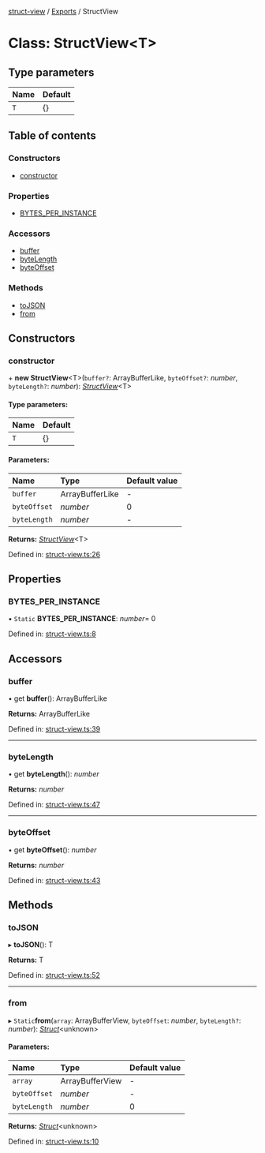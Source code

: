 [struct-view](../README.md) / [Exports](../modules.md) / StructView

# Class: StructView<T\>

## Type parameters

Name | Default |
:------ | :------ |
`T` | {} |

## Table of contents

### Constructors

- [constructor](structview.md#constructor)

### Properties

- [BYTES\_PER\_INSTANCE](structview.md#bytes_per_instance)

### Accessors

- [buffer](structview.md#buffer)
- [byteLength](structview.md#bytelength)
- [byteOffset](structview.md#byteoffset)

### Methods

- [toJSON](structview.md#tojson)
- [from](structview.md#from)

## Constructors

### constructor

\+ **new StructView**<T\>(`buffer?`: ArrayBufferLike, `byteOffset?`: *number*, `byteLength?`: *number*): [*StructView*](structview.md)<T\>

#### Type parameters:

Name | Default |
:------ | :------ |
`T` | {} |

#### Parameters:

Name | Type | Default value |
:------ | :------ | :------ |
`buffer` | ArrayBufferLike | - |
`byteOffset` | *number* | 0 |
`byteLength` | *number* | - |

**Returns:** [*StructView*](structview.md)<T\>

Defined in: [struct-view.ts:26](https://github.com/patrickroberts/struct-view/blob/main/src/struct-view.ts#L26)

## Properties

### BYTES\_PER\_INSTANCE

▪ `Static` **BYTES\_PER\_INSTANCE**: *number*= 0

Defined in: [struct-view.ts:8](https://github.com/patrickroberts/struct-view/blob/main/src/struct-view.ts#L8)

## Accessors

### buffer

• get **buffer**(): ArrayBufferLike

**Returns:** ArrayBufferLike

Defined in: [struct-view.ts:39](https://github.com/patrickroberts/struct-view/blob/main/src/struct-view.ts#L39)

___

### byteLength

• get **byteLength**(): *number*

**Returns:** *number*

Defined in: [struct-view.ts:47](https://github.com/patrickroberts/struct-view/blob/main/src/struct-view.ts#L47)

___

### byteOffset

• get **byteOffset**(): *number*

**Returns:** *number*

Defined in: [struct-view.ts:43](https://github.com/patrickroberts/struct-view/blob/main/src/struct-view.ts#L43)

## Methods

### toJSON

▸ **toJSON**(): T

**Returns:** T

Defined in: [struct-view.ts:52](https://github.com/patrickroberts/struct-view/blob/main/src/struct-view.ts#L52)

___

### from

▸ `Static`**from**(`array`: ArrayBufferView, `byteOffset`: *number*, `byteLength?`: *number*): [*Struct*](../types/struct.md)<unknown\>

#### Parameters:

Name | Type | Default value |
:------ | :------ | :------ |
`array` | ArrayBufferView | - |
`byteOffset` | *number* | - |
`byteLength` | *number* | 0 |

**Returns:** [*Struct*](../types/struct.md)<unknown\>

Defined in: [struct-view.ts:10](https://github.com/patrickroberts/struct-view/blob/main/src/struct-view.ts#L10)
